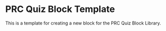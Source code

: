# PRC Quiz Block Template

This is a template for creating a new block for the PRC Quiz Block Library.
